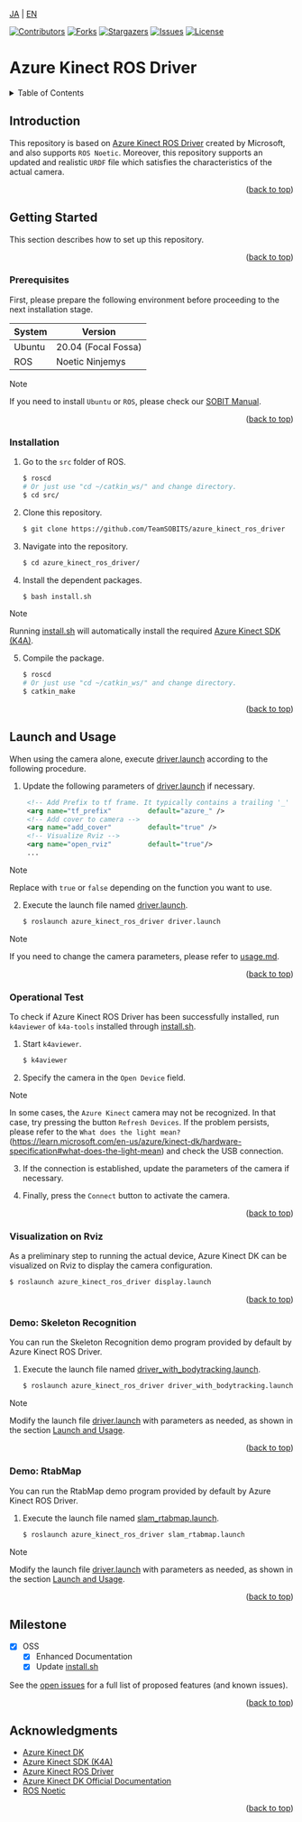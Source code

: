 <a name="readme-top"></a>

[JA](README.md) | [EN](README.en.md)

[![Contributors][contributors-shield]][contributors-url]
[![Forks][forks-shield]][forks-url]
[![Stargazers][stars-shield]][stars-url]
[![Issues][issues-shield]][issues-url]
[![License][license-shield]][license-url]

# Azure Kinect ROS Driver

<!-- TABLE OF CONTENTS -->
<details>
  <summary>Table of Contents</summary>
  <ol>
    <li>
      <a href="#introduction">Introduction</a>
    </li>
    <li>
      <a href="#getting-started">Getting Started</a>
      <ul>
        <li><a href="#prerequisites">Prerequisites</a></li>
        <li><a href="#installation">Installation</a></li>
      </ul>
    </li>
    <li>
    　<a href="#launch-and-usage">Launch and Usage</a>
      <ul>
        <li><a href="#operational-test">Operational Test</a></li>
        <li><a href="#visualization-on-rviz">Visualization on Rviz</a></li>
        <li><a href="#demo:-skeleton-recognition">Demo: Skeleton Recognition</a></li>
        <li><a href="#demo:-rtabMap">Demo: RtabMap</a></li>
      </ul>
    </li>
    <li>
    <li><a href="#milestone">Milestone</a></li>
    <!-- <li><a href="#contributing">Contributing</a></li> -->
    <!-- <li><a href="#license">License</a></li> -->
    <li><a href="#acknowledgments">Acknowledgments</a></li>
  </ol>
</details>



<!-- INTRODUCTION -->
## Introduction

This repository is based on [Azure Kinect ROS Driver](https://github.com/microsoft/Azure_Kinect_ROS_Driver) created by Microsoft, and also supports `ROS Noetic`.
Moreover, this repository supports an updated and realistic `URDF` file which satisfies the characteristics of the actual camera.

<p align="right">(<a href="#readme-top">back to top</a>)</p>



<!-- GETTING STARTED -->
## Getting Started

This section describes how to set up this repository.

<p align="right">(<a href="#readme-top">back to top</a>)</p>


### Prerequisites

First, please prepare the following environment before proceeding to the next installation stage.

| System  | Version |
| ------------- | ------------- |
| Ubuntu | 20.04 (Focal Fossa) |
| ROS | Noetic Ninjemys |

> [!NOTE]
> If you need to install `Ubuntu` or `ROS`, please check our [SOBIT Manual](https://github.com/TeamSOBITS/sobits_manual#%E9%96%8B%E7%99%BA%E7%92%B0%E5%A2%83%E3%81%AB%E3%81%A4%E3%81%84%E3%81%A6).

<p align="right">(<a href="#readme-top">back to top</a>)</p>


### Installation

1. Go to the `src` folder of ROS.
   ```sh
   $ roscd
   # Or just use "cd ~/catkin_ws/" and change directory.
   $ cd src/
   ```
2. Clone this repository.
   ```sh
   $ git clone https://github.com/TeamSOBITS/azure_kinect_ros_driver
   ```
3. Navigate into the repository.
   ```sh
   $ cd azure_kinect_ros_driver/
   ```
4. Install the dependent packages.
   ```sh
   $ bash install.sh
   ```

> [!NOTE]
> Running [install.sh](install.sh) will automatically install the required [Azure Kinect SDK (K4A)](https://github.com/microsoft/Azure-Kinect-Sensor-SDK).

5. Compile the package.
   ```sh
   $ roscd
   # Or just use "cd ~/catkin_ws/" and change directory.
   $ catkin_make
   ```

<p align="right">(<a href="#readme-top">back to top</a>)</p>


<!-- LAUNCH AND USAGE EXAMPLES -->
## Launch and Usage

When using the camera alone, execute [driver.launch](launch/driver.launch) according to the following procedure.

1. Update the following parameters of [driver.launch](launch/driver.launch) if necessary.
   ```xml
    <!-- Add Prefix to tf frame. It typically contains a trailing '_' unless empty. -->
    <arg name="tf_prefix"         default="azure_" />
    <!-- Add cover to camera -->
    <arg name="add_cover"         default="true" />
    <!-- Visualize Rviz -->
    <arg name="open_rviz"         default="true"/>
    ...
   ```

> [!NOTE]
> Replace with `true` or `false` depending on the function you want to use.

2. Execute the launch file named [driver.launch](launch/driver.launch).
   ```sh
   $ roslaunch azure_kinect_ros_driver driver.launch
   ```

> [!NOTE]
> If you need to change the camera parameters, please refer to [usage.md](docs/usage.md).

<p align="right">(<a href="#readme-top">back to top</a>)</p>


### Operational Test

To check if Azure Kinect ROS Driver has been successfully installed, run `k4aviewer` of `k4a-tools` installed through [install.sh](install.sh).

1. Start `k4aviewer`.
    ```sh
    $ k4aviewer
    ```

2. Specify the camera in the `Open Device` field.

> [!NOTE]
> In some cases, the `Azure Kinect` camera may not be recognized. In that case, try pressing the button `Refresh Devices`. If the problem persists, please refer to the `What does the light mean?`(https://learn.microsoft.com/en-us/azure/kinect-dk/hardware-specification#what-does-the-light-mean) and check the USB connection.

3. If the connection is established, update the parameters of the camera if necessary.

4. Finally, press the `Connect` button to activate the camera.

<p align="right">(<a href="#readme-top">back to top</a>)</p>


### Visualization on Rviz
As a preliminary step to running the actual device, Azure Kinect DK can be visualized on Rviz to display the camera configuration.

```sh
$ roslaunch azure_kinect_ros_driver display.launch
```

<p align="right">(<a href="#readme-top">back to top</a>)</p>


### Demo: Skeleton Recognition

You can run the Skeleton Recognition demo program provided by default by Azure Kinect ROS Driver.

1. Execute the launch file named [driver_with_bodytracking.launch](launch/driver_with_bodytracking.launch).
    ```sh
    $ roslaunch azure_kinect_ros_driver driver_with_bodytracking.launch
    ```

> [!NOTE]
> Modify the launch file [driver.launch](launch/driver.launch) with parameters as needed, as shown in the section [Launch and Usage](#launch-and-usage).

<p align="right">(<a href="#readme-top">back to top</a>)</p>


### Demo: RtabMap

You can run the RtabMap demo program provided by default by Azure Kinect ROS Driver.

1. Execute the launch file named [slam_rtabmap.launch](launch/slam_rtabmap.launch).
    ```sh
    $ roslaunch azure_kinect_ros_driver slam_rtabmap.launch
    ```

> [!NOTE]
> Modify the launch file [driver.launch](launch/driver.launch) with parameters as needed, as shown in the section [Launch and Usage](#launch-and-usage).

<p align="right">(<a href="#readme-top">back to top</a>)</p>


<!-- MILESTONE -->
## Milestone

- [x] OSS
    - [x] Enhanced Documentation
    - [x] Update [install.sh](install.sh)

See the [open issues][license-url] for a full list of proposed features (and known issues).

<p align="right">(<a href="#readme-top">back to top</a>)</p>


<!-- CONTRIBUTING -->
<!-- ## Contributing

Contributions are what make the open source community such an amazing place to learn, inspire, and create. Any contributions you make are **greatly appreciated**.

If you have a suggestion that would make this better, please fork the repo and create a pull request. You can also simply open an issue with the tag "enhancement".
Don't forget to give the project a star! Thanks again!

1. Fork the Project
2. Create your Feature Branch (`git checkout -b feature/AmazingFeature`)
3. Commit your Changes (`git commit -m 'Add some AmazingFeature'`)
4. Push to the Branch (`git push origin feature/AmazingFeature`)
5. Open a Pull Request

<p align="right">(<a href="#readme-top">back to top</a>)</p> -->


<!-- LICENSE -->
<!-- ## License

Distributed under the MIT License. See `LICENSE.txt` for more information.

<p align="right">(<a href="#readme-top">back to top</a>)</p> -->


<!-- ACKNOWLEDGMENTS -->
## Acknowledgments

* [Azure Kinect DK](https://azure.microsoft.com/ja-jp/products/kinect-dk)
* [Azure Kinect SDK (K4A)](https://github.com/microsoft/Azure-Kinect-Sensor-SDK)
* [Azure Kinect ROS Driver](https://github.com/microsoft/Azure_Kinect_ROS_Driver)
* [Azure Kinect DK Official Documentation](https://learn.microsoft.com/ja-jp/azure/kinect-dk/)
* [ROS Noetic](http://wiki.ros.org/noetic)


<p align="right">(<a href="#readme-top">back to top</a>)</p>



<!-- MARKDOWN LINKS & IMAGES -->
<!-- https://www.markdownguide.org/basic-syntax/#reference-style-links -->
[contributors-shield]: https://img.shields.io/github/contributors/TeamSOBITS/azure_kinect_ros_driver.svg?style=for-the-badge
[contributors-url]: https://github.com/TeamSOBITS/azure_kinect_ros_driver/graphs/contributors
[forks-shield]: https://img.shields.io/github/forks/TeamSOBITS/azure_kinect_ros_driver.svg?style=for-the-badge
[forks-url]: https://github.com/TeamSOBITS/azure_kinect_ros_driver/network/members
[stars-shield]: https://img.shields.io/github/stars/TeamSOBITS/azure_kinect_ros_driver.svg?style=for-the-badge
[stars-url]: https://github.com/TeamSOBITS/azure_kinect_ros_driver/stargazers
[issues-shield]: https://img.shields.io/github/issues/TeamSOBITS/azure_kinect_ros_driver.svg?style=for-the-badge
[issues-url]: https://github.com/TeamSOBITS/azure_kinect_ros_driver/issues
[license-shield]: https://img.shields.io/github/license/TeamSOBITS/azure_kinect_ros_driver.svg?style=for-the-badge
[license-url]: LICENSE
